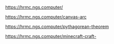 https://hrmc.ngs.computer/

https://hrmc.ngs.computer/canvas-arc

https://hrmc.ngs.computer/pythagorean-theorem

https://hrmc.ngs.computer/minecraft-craft-

